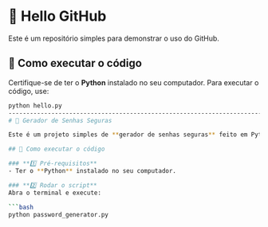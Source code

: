 # 📌 Hello GitHub

Este é um repositório simples para demonstrar o uso do GitHub.

## 🚀 Como executar o código

Certifique-se de ter o **Python** instalado no seu computador. Para executar o código, use:

```bash
python hello.py
-----------------------------------------------------------------------------------------------------------------------------------------------------------
# 🔐 Gerador de Senhas Seguras

Este é um projeto simples de **gerador de senhas seguras** feito em Python. Ele cria senhas aleatórias com letras, números e caracteres especiais.

## 🚀 Como executar o código

### **1️⃣ Pré-requisitos**
- Ter o **Python** instalado no seu computador.

### **2️⃣ Rodar o script**
Abra o terminal e execute:

```bash
python password_generator.py

